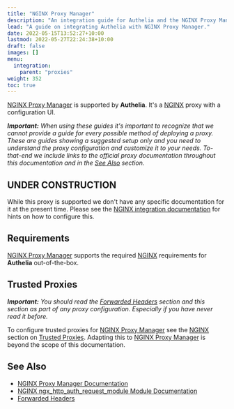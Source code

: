 ```yaml
---
title: "NGINX Proxy Manager"
description: "An integration guide for Authelia and the NGINX Proxy Manager reverse proxy"
lead: "A guide on integrating Authelia with NGINX Proxy Manager."
date: 2022-05-15T13:52:27+10:00
lastmod: 2022-05-27T22:24:38+10:00
draft: false
images: []
menu:
  integration:
    parent: "proxies"
weight: 352
toc: true
---
```


[NGINX Proxy Manager] is supported by **Authelia**. It's a [NGINX] proxy with a configuration UI.

_**Important:** When using these guides it's important to recognize that we cannot provide a guide for every possible
method of deploying a proxy. These are guides showing a suggested setup only and you need to understand the proxy
configuration and customize it to your needs. To-that-end we include links to the official proxy documentation
throughout this documentation and in the [See Also](#see-also) section._

## UNDER CONSTRUCTION

While this proxy is supported we don't have any specific documentation for it at the present time. Please see the
[NGINX integration documentation](nginx.md) for hints on how to configure this.

## Requirements

[NGINX Proxy Manager] supports the required [NGINX](nginx.md#requirements) requirements for **Authelia** out-of-the-box.

## Trusted Proxies

_**Important:** You should read the [Forwarded Headers] section and this section as part of any proxy configuration.
Especially if you have never read it before._

To configure trusted proxies for [NGINX Proxy Manager] see the [NGINX] section on
[Trusted Proxies](nginx.md#trusted-proxies). Adapting this to [NGINX Proxy Manager] is beyond the scope of
this documentation.

## See Also

- [NGINX Proxy Manager Documentation](https://nginxproxymanager.com/setup/)
- [NGINX ngx_http_auth_request_module Module Documentation](https://nginx.org/en/docs/http/ngx_http_auth_request_module.html)
- [Forwarded Headers]

[NGINX Proxy Manager]: https://nginxproxymanager.com/
[NGINX]: https://www.nginx.com/
[Forwarded Headers]: fowarded-headers
